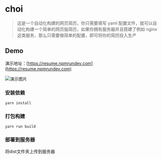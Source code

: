# choi

> 这是一个自动化构建的网页简历，你只需要填写 yaml 配置文件，就可以自动化构建一个简单的网页版简历，如果你拥有服务器并且搭建了例如 nginx 这类服务，那么只需要做简单的配置，即可将你的简历投入生产

## Demo

演示地址：[https://resume.npmrundev.com](https://resume.npmrundev.com)

![演示图片](https://github.com/chenrrrrr/choi/blob/master/demo.png)

### 安装依赖

```
yarn install
```

### 打包构建

```
yarn run build
```

### 部署到服务器

将dist文件夹上传到服务器
